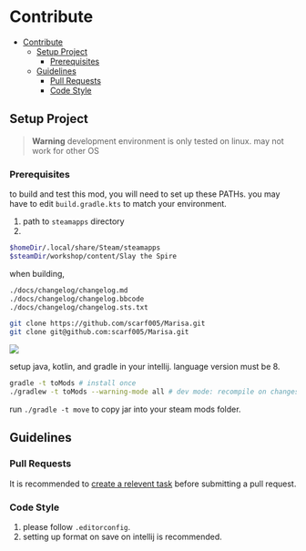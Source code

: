 # Contribute

- [Contribute](#contribute)
  - [Setup Project](#setup-project)
    - [Prerequisites](#prerequisites)
  - [Guidelines](#guidelines)
    - [Pull Requests](#pull-requests)
    - [Code Style](#code-style)

## Setup Project

> **Warning** development environment is only tested on linux. may not work for other OS

### Prerequisites

to build and test this mod, you will need to set up these PATHs.
you may have to edit `build.gradle.kts` to match your environment.

1. path to `steamapps` directory
2.

```sh
$homeDir/.local/share/Steam/steamapps
$steamDir/workshop/content/Slay the Spire
```

when building,

```sh
./docs/changelog/changelog.md
./docs/changelog/changelog.bbcode
./docs/changelog/changelog.sts.txt
```


```sh
git clone https://github.com/scarf005/Marisa.git
git clone git@github.com:scarf005/Marisa.git
```

![](docs/ProjectStructure.png)

setup java, kotlin, and gradle in your intellij. language version must be 8.

```sh
gradle -t toMods # install once
./gradlew -t toMods --warning-mode all # dev mode: recompile on changes
```

run `./gradle -t move` to copy jar into your steam mods folder.

## Guidelines

### Pull Requests

It is recommended to [create a relevent task][issue-task] before submitting a pull request.

[issue-task]: https://github.com/scarf005/Marisa/issues/new?assignees=&labels=&template=task.yml

### Code Style

1. please follow `.editorconfig`.
2. setting up format on save on intellij is recommended.
